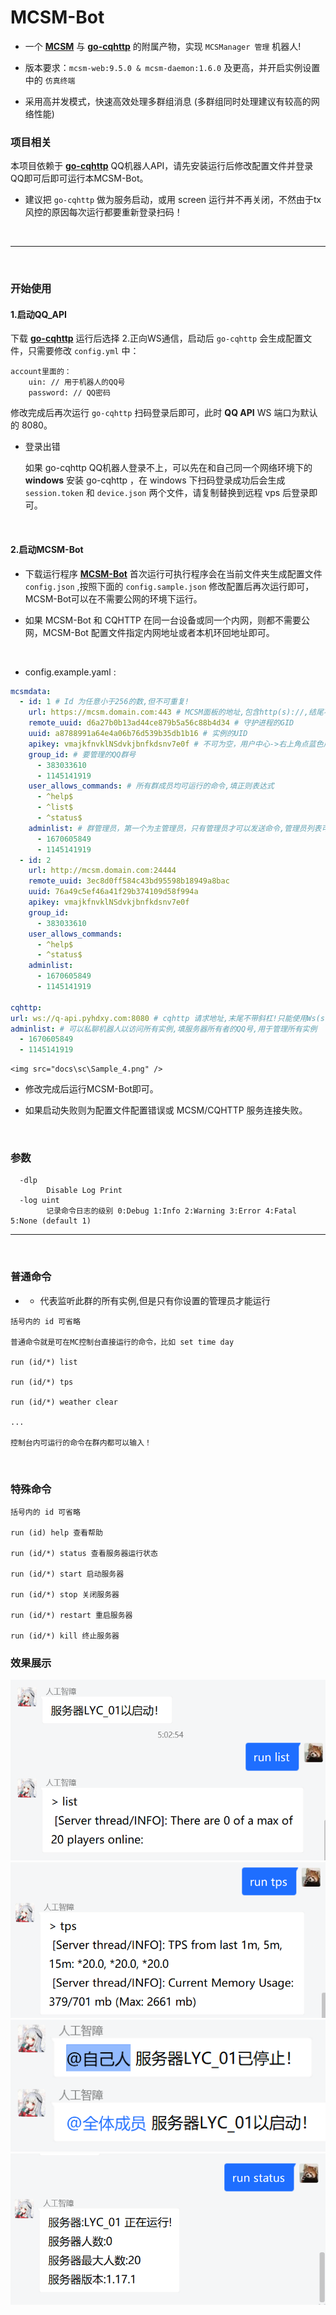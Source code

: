 # MCSM-Bot

- 一个 **[MCSM](https://github.com/MCSManager/MCSManager)** 与 **[go-cqhttp](https://github.com/Mrs4s/go-cqhttp)** 的附属产物，实现 `MCSManager 管理` 机器人!

- 版本要求：`mcsm-web:9.5.0 & mcsm-daemon:1.6.0` 及更高，并开启实例设置中的 `仿真终端`

- 采用高并发模式，快速高效处理多群组消息 (多群组同时处理建议有较高的网络性能)

### 项目相关

本项目依赖于 **[go-cqhttp](https://github.com/Mrs4s/go-cqhttp)** QQ机器人API，请先安装运行后修改配置文件并登录QQ即可后即可运行本MCSM-Bot。

- 建议把 ``go-cqhttp`` 做为服务启动，或用 screen 运行并不再关闭，不然由于tx风控的原因每次运行都要重新登录扫码！

<br>

-----

<br>

### 开始使用

#### 1.启动QQ_API

下载 **[go-cqhttp](https://github.com/Mrs4s/go-cqhttp)** 运行后选择 2.正向WS通信，启动后 `go-cqhttp` 会生成配置文件，只需要修改 `config.yml` 中：
```
account里面的：
    uin: // 用于机器人的QQ号
    password: // QQ密码
```

修改完成后再次运行 `go-cqhttp` 扫码登录后即可，此时 **QQ API** WS 端口为默认的 8080。

- 登录出错

    如果 go-cqhttp QQ机器人登录不上，可以先在和自己同一个网络环境下的 **windows** 安装 go-cqhttp ，在 windows 下扫码登录成功后会生成 `session.token` 和 `device.json` 两个文件，请复制替换到远程 vps 后登录即可。

<br>

#### 2.启动MCSM-Bot

- 下载运行程序 **[MCSM-Bot](https://github.com/zijiren233/MCSM-Bot/releases)** 
首次运行可执行程序会在当前文件夹生成配置文件 `config.json` ,按照下面的 `config.sample.json` 修改配置后再次运行即可，MCSM-Bot可以在不需要公网的环境下运行。

- 如果 MCSM-Bot 和 CQHTTP 在同一台设备或同一个内网，则都不需要公网，MCSM-Bot 配置文件指定内网地址或者本机环回地址即可。

<br>

- config.example.yaml :

```yaml
mcsmdata:
  - id: 1 # Id 为任意小于256的数,但不可重复!
    url: https://mcsm.domain.com:443 # MCSM面板的地址,包含http(s)://,结尾不要有斜杠/
    remote_uuid: d6a27b0b13ad44ce879b5a56c88b4d34 # 守护进程的GID
    uuid: a8788991a64e4a06b76d539b35db1b16 # 实例的UID
    apikey: vmajkfnvklNSdvkjbnfkdsnv7e0f # 不可为空，用户中心->右上角点蓝色用户名->个人资料->右方生成API密钥
    group_id: # 要管理的QQ群号
      - 383033610
      - 1145141919
    user_allows_commands: # 所有群成员均可运行的命令,填正则表达式
      - ^help$
      - ^list$
      - ^status$
    adminlist: # 群管理员，第一个为主管理员，只有管理员才可以发送命令,管理员列表可以为空，则所有用户都可以发送命令
      - 1670605849
      - 1145141919
  - id: 2
    url: http://mcsm.domain.com:24444
    remote_uuid: 3ec8d0ff584c43bd95598b18949a8bac
    uuid: 76a49c5ef46a41f29b374109d58f994a
    apikey: vmajkfnvklNSdvkjbnfkdsnv7e0f
    group_id:
      - 383033610
    user_allows_commands:
      - ^help$
      - ^status$
    adminlist:
      - 1670605849
      - 1145141919

cqhttp:
url: ws://q-api.pyhdxy.com:8080 # cqhttp 请求地址,末尾不带斜杠!只能使用Ws(s)协议
adminlist: # 可以私聊机器人以访问所有实例,填服务器所有者的QQ号,用于管理所有实例
  - 1670605849
  - 1145141919
```

    <img src="docs\sc\Sample_4.png" />

- 修改完成后运行MCSM-Bot即可。

- 如果启动失败则为配置文件配置错误或 MCSM/CQHTTP 服务连接失败。

<br>

### 参数

```shell
  -dlp
        Disable Log Print
  -log uint
        记录命令日志的级别 0:Debug 1:Info 2:Warning 3:Error 4:Fatal 5:None (default 1)
```

-----

<br>

### 普通命令

- * 代表监听此群的所有实例,但是只有你设置的管理员才能运行

```
括号内的 id 可省略

普通命令就是可在MC控制台直接运行的命令，比如 set time day

run (id/*) list

run (id/*) tps

run (id/*) weather clear

...

控制台内可运行的命令在群内都可以输入！
```

<br>

### 特殊命令

```
括号内的 id 可省略

run (id) help 查看帮助

run (id/*) status 查看服务器运行状态

run (id/*) start 启动服务器

run (id/*) stop 关闭服务器

run (id/*) restart 重启服务器

run (id/*) kill 终止服务器
```

### 效果展示

<img src="docs\sc\Sample_1.png" />

<img src="docs\sc\Sample_2.png" />

<img src="docs\sc\Sample_3.png" />

<img src="docs\sc\Sample_status.png" />